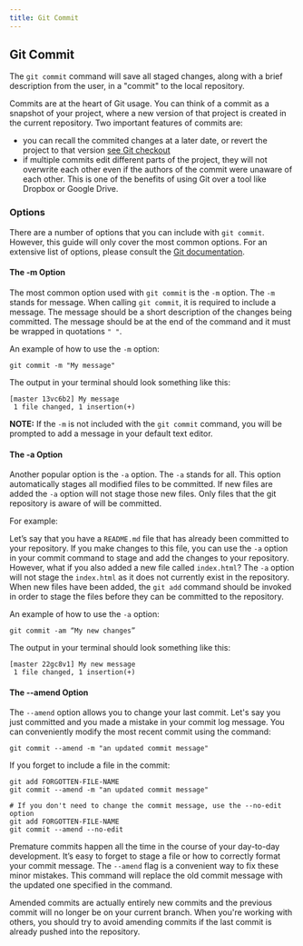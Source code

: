 ```yaml
---
title: Git Commit
---
```


## Git Commit
The `git commit` command will save all staged changes, along with a brief description from the user, in a "commit" to the local repository.

Commits are at the heart of Git usage. You can think of a commit as a snapshot of your project, where a new version of that project is created in the current repository. Two important features of commits are:

- you can recall the commited changes at a later date, or revert the project to that version <a href='https://guide.freecodecamp.org/git/git-checkout' target='_blank' rel='nofollow'>see Git checkout</a>
- if multiple commits edit different parts of the project, they will not overwrite each other even if the authors of the commit were unaware of each other. This is one of the benefits of using Git over a tool like Dropbox or Google Drive.

### Options
There are a number of options that you can include with `git commit`. However, this guide will only cover the most common options. For an extensive list of options, please consult the <a href='https://git-scm.com/docs/git-commit' target='_blank' rel='nofollow'>Git documentation</a>.

#### The -m Option
The most common option used with `git commit` is the `-m` option. The `-m` stands for message. When calling `git commit`, it is required to include a message. The message should be a short description of the changes being committed. The message should be at the end of the command and it must be wrapped in quotations `" "`.

An example of how to use the `-m` option:
```shell
git commit -m "My message"
```
The output in your terminal should look something like this:
```shell
[master 13vc6b2] My message
 1 file changed, 1 insertion(+)
```
**NOTE:** If the `-m` is not included with the `git commit` command, you will be prompted to add a message in your default text editor.

#### The -a Option
Another popular option is the `-a` option. The `-a` stands for all. This option automatically stages all modified files to be committed. If new files are added the `-a` option will not stage those new files. Only files that the git repository is aware of will be committed.

For example:

Let’s say that you have a `README.md` file that has already been committed to your repository. If you make changes to this file, you can use the `-a` option in your commit command to stage and add the changes to your repository. However, what if you also added a new file called `index.html`? The `-a` option will not stage the `index.html` as it does not currently exist in the repository. When new files have been added, the `git add` command should be invoked in order to stage the files before they can be committed to the repository.

An example of how to use the `-a` option:
```shell
git commit -am “My new changes”
```
The output in your terminal should look something like this:
```shell
[master 22gc8v1] My new message
 1 file changed, 1 insertion(+)
```
#### The --amend Option
The `--amend` option allows you to change your last commit. Let's say you just committed and you made a mistake in your commit log message. You can conveniently modify the most recent commit using the command:
```shell
git commit --amend -m "an updated commit message"
```
If you forget to include a file in the commit:
```shell
git add FORGOTTEN-FILE-NAME
git commit --amend -m "an updated commit message"

# If you don't need to change the commit message, use the --no-edit option
git add FORGOTTEN-FILE-NAME
git commit --amend --no-edit
```
Premature commits happen all the time in the course of your day-to-day development. It’s easy to forget to stage a file or how to correctly format your commit message. The `--amend` flag is a convenient way to fix these minor mistakes. This command will replace the old commit message with the updated one specified in the command.

Amended commits are actually entirely new commits and the previous commit will no longer be on your current branch. When you're working with others, you should try to avoid amending commits if the last commit is already pushed into the repository.
